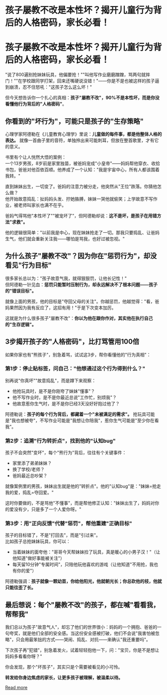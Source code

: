 # 孩子屡教不改是本性坏？揭开儿童行为背后的人格密码，家长必看！

# 孩子屡教不改是本性坏？揭开儿童行为背后的人格密码，家长必看！


"说了800遍别抢妹妹玩具，他偏要抢！""叫他写作业磨磨蹭蹭，骂两句就摔门！""在学校跟同学打架，回来还嘴硬说没错！"——你是不是也被这样的孩子逼到崩溃，忍不住怒吼："这孩子怎么这么坏！"


但今天想告诉你一个扎心的真相：**孩子"屡教不改"，90%不是本性坏，而是你没看懂他行为背后的"人格密码"**。


## 你看到的"坏行为"，可能只是孩子的"生存策略"

心理学家阿德勒在《儿童教育心理学》里说：**儿童做的每件事，都是他整体人格的表达。** 就像一首曲子里的音符，单独拎出来可能刺耳，但放在整首歌里，才有它的意义。


书里有个让人恍然大悟的案例：  
一个13岁男孩，8岁前是家里独苗，被爸妈宠成"小皇帝"——妈妈帮他穿衣、收拾书包，爸爸对他百依百顺。他养成了一个认知："我是宇宙中心，所有人都该围着我转。"  

直到妹妹出生，一切变了。爸妈的注意力被分走，他突然从"王位"跌落。你猜他怎么做？  
他开始故意捣乱：扯妈妈头发、拧她胳膊，妹妹一哭他就偷笑；上学故意不写作业，被老师叫家长也满不在乎。  

爸妈气得骂他"本性坏了""被宠坏了"，但阿德勒却说：**这不是坏，是孩子在用错方法"求救"。**  

他的逻辑很简单："以前我是中心，现在妹妹抢走了一切。那我只要捣乱、让爸妈生气，他们就会重新关注我——哪怕是骂我，也好过被忽视。"  


## 为什么孩子"屡教不改"？因为你在"惩罚行为"，却没看见"行为目标"

很多家长总以为："孩子故意气我，就得狠狠罚，让他长记性！"  
但阿德勒一针见血：**惩罚只能暂时压制行为，却永远解决不了根本问题——孩子的"错误目标"。**  

就像上面的男孩，他的目标是"夺回父母的关注"。你越惩罚，他越觉得："看，爸妈果然因为我有反应了，这招有用！"于是下次变本加厉。  

这就是为什么很多孩子"屡教不改"：**你以为他在跟你作对，其实他在执行自己的"生存逻辑"。**  


## 3步揭开孩子的"人格密码"，比打骂管用100倍

如果你家也有"熊孩子"，别急着骂，试试这3步，帮你看懂他的"行为真相"：


### 第1步：停止贴标签，问自己："他想通过这个行为得到什么？"  
别再说"你真坏""故意捣乱"，而是蹲下来观察：  
- 他抢玩具时，是不是你刚夸了妹妹"懂事"？  
- 他不写作业时，是不是你最近总说"工作忙，别烦我"？  
- 他故意惹你生气时，是不是你已经3天没好好抱过他了？  

阿德勒说：**孩子的每个行为背后，都藏着一个"未被满足的需求"。** 抢玩具可能是"我也想被夸"，不写作业可能是"我想让你陪我"，惹你生气可能是"至少你在看我"。  


### 第2步：追溯"行为转折点"，找到他的"认知bug"  
孩子不会突然"变坏"，每个"熊行为"背后，往往有个关键事件：  
- 家里添了弟弟妹妹？  
- 换了学校/老师？  
- 爸妈最近总吵架？  

就像案例里的男孩，妹妹出生就是他的"转折点"。他的"认知bug"是："妹妹=抢走我的爱，捣乱=夺回爱。"  

这时你要做的，不是骂他"不懂事"，而是帮他修正认知："妹妹出生了，妈妈对你的爱没有少，只是多了一个人爱你呀。"  


### 第3步：用"正向反馈"代替"惩罚"，帮他重建"正确目标"  
孩子的目标错了，不是"打回去"，而是"引过来"。  
比如孩子总抢妹妹玩具，你可以：  
- 当着妹妹的面夸他："哥哥今天帮妹妹捡了玩具，真是暖心的小男子汉！"（让他知道"做好事能被关注"）  
- 每天留10分钟"专属时间"，只陪他玩他喜欢的游戏（让他知道"不用抢，我也有你的爱"）  

阿德勒强调：**孩子就像一颗幼苗，你给他阳光，他就朝光长；你总砍他的枝，他就只能往歪了长。**  


## 最后想说：每个"屡教不改"的孩子，都在喊"看看我，帮帮我"

我们总以为孩子"故意气人"，却忘了他们的世界很小：妈妈的一个拥抱、爸爸的一句夸奖，就是他们全部的安全感。当这份安全感被打破，他们不会说"我害怕被忽略"，只会用最笨拙的方式——哭闹、捣乱、对抗——来确认"我还重要吗"。  

下次孩子再"犯错"，别急着发火，试着轻轻抱他一下，问："宝贝，你是不是想让妈妈多看看你呀？"  

你会发现，那个"坏孩子"，其实只是个需要被看见的小可怜。  

**转发给你身边焦虑的家长，让更多孩子被理解，被温柔以待。**

[Read more](https://www.diancang.xyz/waiguomingzhu/17921/335653.html)
